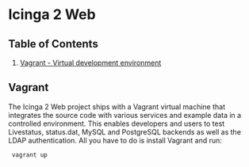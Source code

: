 Icinga 2 Web
============

Table of Contents
-----------------

1. [Vagrant - Virtual development environment](#vagrant)

Vagrant
-------

The Icinga 2 Web project ships with a Vagrant virtual machine that integrates
the source code with various services and example data in a controlled
environment. This enables developers and users to test Livestatus, status.dat,
MySQL and PostgreSQL backends as well as the LDAP authentication. All you
have to do is install Vagrant and run:

     vagrant up
